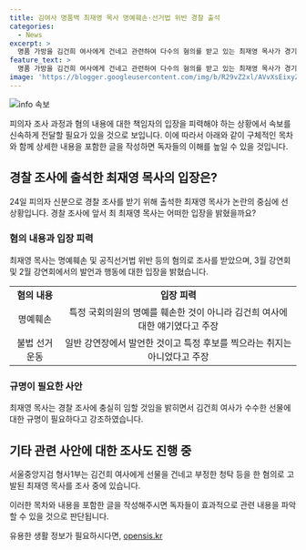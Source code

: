 ```yaml
---
title: 김여사 명품백 최재영 목사 명예훼손·선거법 위반 경찰 출석
categories:
  - News
excerpt: >
  명품 가방을 김건희 여사에게 건네고 관련하여 다수의 혐의를 받고 있는 최재영 목사가 경기남부경찰청에 출석하여 조사를 받았다. 최 목사는 국민의힘 이철규 의원과 김건희 여사를 언급하며 공직선거법 위반 혐의로 고발되었고, 김 여사에게 수수한 뇌물성 선물에 대한 규명을 촉구했다. 또한, 김건희 여사를 몰래 촬영한 영상을 유포한 혐의와 관련하여도 조사 중이다. 최 목사는 이러한 혐의에 대해 자신의 입장을 밝히고 있다.
feature_text: >
  명품 가방을 김건희 여사에게 건네고 관련하여 다수의 혐의를 받고 있는 최재영 목사가 경기남부경찰청에 출석하여 조사를 받았다. 최 목사는 국민의힘 이철규 의원과 김건희 여사를 언급하며 공직선거법 위반 혐의로 고발되었고, 김 여사에게 수수한 뇌물성 선물에 대한 규명을 촉구했다. 또한, 김건희 여사를 몰래 촬영한 영상을 유포한 혐의와 관련하여도 조사 중이다. 최 목사는 이러한 혐의에 대해 자신의 입장을 밝히고 있다.
image: 'https://blogger.googleusercontent.com/img/b/R29vZ2xl/AVvXsEixyZcFfHzMRdzZMjFBmAUKJYCLCGyLL1o632UiGVXcaFdKo_bkvkuCioo0uUKlGfBVcT3P84aROyZIXSBEx3Aw5nCQ3pTgDom1WDC4m8eifvWiAmWEEVb4x6G_l8C0QH225ldMjyaFvpxGEBGNO37VmDTDMHGhJPq73UglMfDca1-0aw/s1600/blogspot.png'
---
```


<p><img src="https://blogger.googleusercontent.com/img/b/R29vZ2xl/AVvXsEixyZcFfHzMRdzZMjFBmAUKJYCLCGyLL1o632UiGVXcaFdKo_bkvkuCioo0uUKlGfBVcT3P84aROyZIXSBEx3Aw5nCQ3pTgDom1WDC4m8eifvWiAmWEEVb4x6G_l8C0QH225ldMjyaFvpxGEBGNO37VmDTDMHGhJPq73UglMfDca1-0aw/s1600/blogspot.png" alt="info 속보" /></p>

<p>피의자 조사 과정과 혐의 내용에 대한 책임자의 입장을 피력해야 하는 상황에서 속보를 신속하게 전달할 필요가 있을 것으로 보입니다. 이에 따라서 아래와 같이 구체적인 목차와 함께 상세한 내용을 포함한 글을 작성하면 독자들의 이해를 높일 수 있을 것입니다.</p>

<h2 data-ke-size="size26">경찰 조사에 출석한 최재영 목사의 입장은?</h2>

<p data-ke-size="size16">24일 피의자 신분으로 경찰 조사를 받기 위해 출석한 최재영 목사가 논란의 중심에 선 상황입니다. 경찰 조사에 앞서 최 최재영 목사는 어떠한 입장을 밝혔을까요?</p>

<h3>혐의 내용과 입장 피력</h3>

<p data-ke-size="size16">최재영 목사는 명예훼손 및 공직선거법 위반 등의 혐의로 조사를 받았으며, 3월 강연회 및 2월 강연회에서의 발언과 행동에 대한 입장을 밝혔습니다.</p>

<table>
    <tr>
        <td style="text-align: center; height: 17px;"><b>혐의 내용</b></td>
        <td style="text-align: center; height: 17px;"><b>입장 피력</b></td>
    </tr>
    <tr>
        <td style="text-align: center; height: 17px;">명예훼손</td>
        <td style="text-align: center; height: 17px;">특정 국회의원의 명예를 훼손한 것이 아니라 김건희 여사에 대한 얘기였다고 주장</td>
    </tr>
    <tr>
        <td style="text-align: center; height: 17px;">불법 선거운동</td>
        <td style="text-align: center; height: 17px;">일반 강연장에서 발언한 것이고 특정 후보를 찍으라는 취지는 아니었다고 주장</td>
    </tr>
</table>

<h3>규명이 필요한 사안</h3>

<p data-ke-size="size16">최재영 목사는 경찰 조사에 충실히 임할 것임을 밝히면서 김건희 여사가 수수한 선물에 대한 규명이 필요하다고 강조하였습니다.</p>

<h2 data-ke-size="size26">기타 관련 사안에 대한 조사도 진행 중</h2>

<p data-ke-size="size16">서울중앙지검 형사1부는 김건희 여사에게 선물을 건네고 부정한 청탁 등을 한 혐의로 고발된 최재영 목사를 조사 중에 있습니다.</p>

<p>이러한 목차와 내용을 포함한 글을 작성해주시면 독자들이 효과적으로 관련 내용을 파악할 수 있을 것으로 판단됩니다.</p>
유용한 생활 정보가 필요하시다면, <a href="https://opensis.kr" rel="dofollow">opensis.kr</a>


